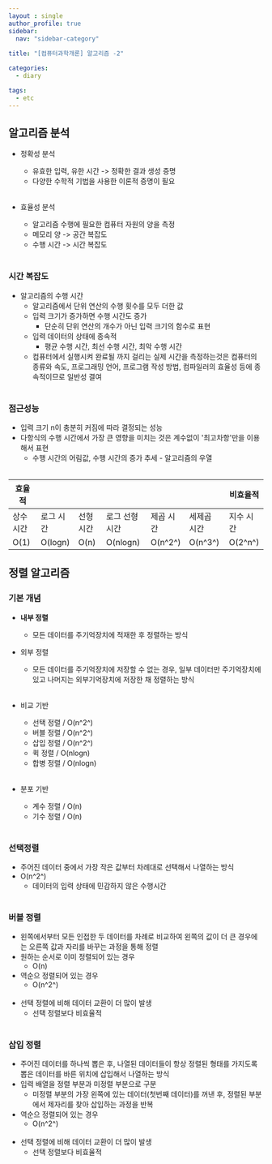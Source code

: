 ```yaml
---
layout : single
author_profile: true
sidebar: 
  nav: "sidebar-category"
  
title: "[컴퓨터과학개론] 알고리즘 -2"

categories:
  - diary

tags:
  - etc
---
```


## 알고리즘 분석
- 정확성 분석<br>
	- 유효한 입력, 유한 시간 -> 정확한 결과 생성 증명<br>
	- 다양한 수학적 기법을 사용한 이론적 증명이 필요<br><br>

- 효율성 분석<br>
	- 알고리즘 수행에 필요한 컴퓨터 자원의 양을 측정<br>
	- 메모리 양 -> 공간 복잡도<br>
	- 수행 시간 -> 시간 복잡도<br><br>

### 시간 복잡도
- 알고리즘의 수행 시간<br>
	- 알고리즘에서 단위 연산의 수행 횟수를 모두 더한 값<br>
	- 입력 크기가 증가하면 수행 시간도 증가<br>
		- 단순히 단위 연산의 개수가 아닌 입력 크기의 함수로 표현<br>
	- 입력 데이터의 상태에 종속적<br>
		- 평균 수행 시간, 최선 수행 시간, 최악 수행 시간<br>
	- 컴퓨터에서 실행시켜 완료될 까지 걸리는 실제 시간을 측정하는것은 컴퓨터의 종류와 속도, 프로그래밍 언어, 프로그램 작성 방법, 컴파일러의 효율성 등에 종속적이므로 일반성 결여<br><br>

### 점근성능
- 입력 크기 n이 충분히 커짐에 따라 결정되는 성능<br>
- 다항식의 수행 시간에서 가장 큰 영향을 미치는 것은 계수없이 '최고차항'만을 이용해서 표현<br>
	- 수행 시간의 어림값, 수행 시간의 증가 추세 - 알고리즘의 우열<br><br>

| 효율적 |  |  |  |  |  | 비효율적 |
|--|--|--|--|--|--|--|
| 상수 시간 | 로그 시간 | 선형 시간 | 로그 선형 시간 | 제곱 시간 | 세제곱 시간 | 지수 시간 |
| O(1) | O(logn) | O(n) | O(nlogn) | O(n^2^) | O(n^3^) | O(2^n^) |

## 정렬 알고리즘
### 기본 개념
- **내부 정렬**<br>
	- 모든 데이터를 주기억장치에 적재한 후 정렬하는 방식<br>
- 외부 정렬<br>
	- 모든 데이터를 주기억장치에 저장할 수 없는 경우, 일부 데이터만 주기억장치에 있고 나머지는 외부기억장치에 저장한 채 정렬하는 방식<br><br>

- 비교 기반<br>
	- 선택 정렬 / O(n^2^)<br>
	- 버블 정렬 / O(n^2^)<br>
	- 삽입 정렬 / O(n^2^)<br>
	- 퀵 정렬 / O(nlogn)<br>
	- 합병 정렬 / O(nlogn)<br><br>

- 분포 기반<br>
	- 계수 정렬 / O(n)<br>
	- 기수 정렬 / O(n)<br><br>

### 선택정렬
- 주어진 데이터 중에서 가장 작은 값부터 차례대로 선택해서 나열하는 방식<br>
- O(n^2^)<br>
	- 데이터의 입력 상태에 민감하지 않은 수행시간<br><br>

### 버블 정렬
- 왼쪽에서부터 모든 인접한 두 데이터를 차례로 비교하여 왼쪽의 값이 더 큰 경우에는 오른쪽 값과 자리를 바꾸는 과정을 통해 정렬<br>
- 원하는 순서로 이미 정렬되어 있는 경우<br>
	- O(n)<br>
- 역순으 정렬되어 있는 경우<br>
	- O(n^2^)<br><br>
- 선택 정렬에 비해 데이터 교환이 더 많이 발생<br>
	- 선택 정렬보다 비효율적<br><br>

### 삽입 정렬
- 주어진 데이터를 하나씩 뽑은 후, 나열된 데이터들이 항상 정렬된 형태를 가지도록 뽑은 데이터를 바른 위치에 삽입해서 나열하는 방식<br>
- 입력 배열을 정렬 부분과 미정렬 부분으로 구분<br>
	- 미정렬 부분의 가장 왼쪽에 있는 데이터(첫번째 데이터)를 꺼낸 후, 정렬된 부분에서 제자리를 찾아 삽입하는 과정을 반복<br>
- 역순으 정렬되어 있는 경우<br>
	- O(n^2^)<br><br>
- 선택 정렬에 비해 데이터 교환이 더 많이 발생<br>
	- 선택 정렬보다 비효율적<br><br>
